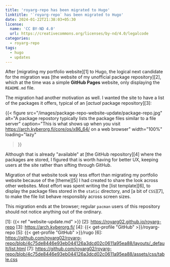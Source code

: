 ```yaml
---
title: 'royarg-repo has been migrated to Hugo'
linktitle: '`royarg-repo` has been migrated to Hugo'
date: 2024-01-22T21:38:03+05:30
license:
  name: 'CC BY‑ND 4.0'
  url: https://creativecommons.org/licenses/by-nd/4.0/legalcode
categories:
  - royarg-repo
tags:
  - hugo
  - updates
---
```


After [migrating my portfolio website][1] to Hugo, the logical next candidate
for the migration was [the website of my unofficial package repository][2],
which at the time was a simple **GitHub Pages** website, only displaying the
`README.md` file.

The migration had another motivation as well. I wanted the site to have a list
of the packages it offers, typical of an [_actual_ package repository][3]:

{{< figure
  src="/images/package-repo-website-update/package-repo.jpg"
  alt="A package repostory typically lists the package files similar to a file server"
  caption="This is what shows up when you visit https://arch.kyberorg.fi/core/os/x86_64/ on a web browser"
  width="100%"
  loading="lazy"
>}}

Although that is already "available" at [the GitHub repository][4] where the
packages are stored, I figured that is worth having for better UX, keeping users
at the site rather than sifting through GitHub.

Migration of that website took way less effort than migrating my portfolio
website because of the [theme][5] I had created to share the look across other
websites. Most effort was spent writing the [list template][6], to display the
package files stored in the `static` directory, and [a bit of `CSS`][7], to make
the file list behave responsibly across screen sizes.

This migration ends at the browser; regular `pacman` users of this repository
should not notice anything out of the ordinary.

[1]: {{< ref "website-update.md" >}}
[2]: https://royarg02.github.io/royarg-repo
[3]: https://arch.kyberorg.fi/
[4]: {{< get-profile "GitHub" >}}/royarg-repo
[5]: {{< get-profile "GitHub" >}}/rugo
[6]: https://github.com/royarg02/royarg-repo/blob/4c75de8446e93eb044126a3dcd02c0611a95ea88/layouts/_default/list.html
[7]: https://github.com/royarg02/royarg-repo/blob/4c75de8446e93eb044126a3dcd02c0611a95ea88/assets/css/table.css

